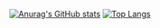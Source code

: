 [![Anurag's GitHub stats](https://github-readme-stats.vercel.app/api?username=CatSoup1&theme=dracula&show_icons=true&include_all_commits=true&show_icons=true)](https://github.com/anuraghazra/github-readme-stats)
[![Top Langs](https://github-readme-stats.vercel.app/api/top-langs/?username=CatSoup1&layout=compact&theme=dracula)](https://github.com/anuraghazra/github-readme-stats)
